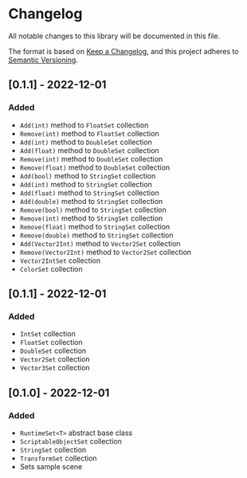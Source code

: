 # Changelog
All notable changes to this library will be documented in this file.

The format is based on [Keep a Changelog](https://keepachangelog.com/en/1.0.0/),
and this project adheres to [Semantic Versioning](https://semver.org/spec/v2.0.0.html).

## [0.1.1] - 2022-12-01

### Added

- `Add(int)` method to `FloatSet` collection
- `Remove(int)` method to `FloatSet` collection
- `Add(int)` method to `DoubleSet` collection
- `Add(float)` method to `DoubleSet` collection
- `Remove(int)` method to `DoubleSet` collection
- `Remove(float)` method to `DoubleSet` collection
- `Add(bool)` method to `StringSet` collection
- `Add(int)` method to `StringSet` collection
- `Add(float)` method to `StringSet` collection
- `Add(double)` method to `StringSet` collection
- `Remove(bool)` method to `StringSet` collection
- `Remove(int)` method to `StringSet` collection
- `Remove(float)` method to `StringSet` collection
- `Remove(double)` method to `StringSet` collection
- `Add(Vector2Int)` method to `Vector2Set` collection
- `Remove(Vector2Int)` method to `Vector2Set` collection
- `Vector2IntSet` collection
- `ColorSet` collection

## [0.1.1] - 2022-12-01

### Added

- `IntSet` collection
- `FloatSet` collection
- `DoubleSet` collection
- `Vector2Set` collection
- `Vector3Set` collection

## [0.1.0] - 2022-12-01

### Added

- `RuntimeSet<T>` abstract base class
- `ScriptableObjectSet` collection
- `StringSet` collection
- `TransformSet` collection
- Sets sample scene
